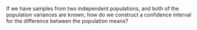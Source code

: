 
If we have samples from two independent populations,
and both of the population variances are known,
how do we construct a confidence interval for the difference between the population means?
